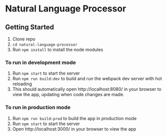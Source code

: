# Natural Language Processor

## Getting Started

1. Clone repo
2. `cd natural-language-processor`
3. Run `npm install` to install the node modules

### To run in development mode

1. Run `npm start` to start the server
2. Run `npm run build:dev` to build and run the webpack dev server with hot reloading
3. This should automatically open http://localhost:8080/ in your browser to view the app, updating when code changes are made.

### To run in production mode

1. Run `npm run build:prod` to build the app in production mode
2. Run `npm start` to start the server
3. Open http://localhost:3000/ in your browser to view the app
